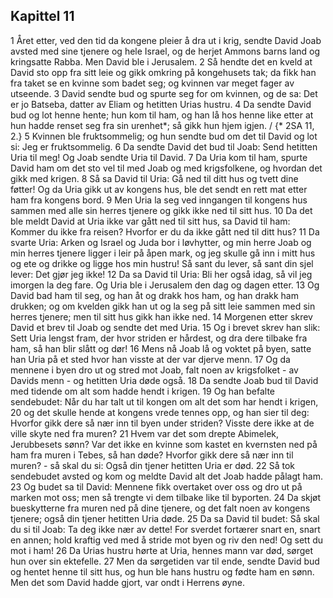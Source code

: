 ## Kapittel 11

1 Året etter, ved den tid da kongene pleier å dra ut i krig, sendte David Joab avsted med sine tjenere og hele Israel, og de herjet Ammons barns land og kringsatte Rabba. Men David ble i Jerusalem.
2 Så hendte det en kveld at David sto opp fra sitt leie og gikk omkring på kongehusets tak; da fikk han fra taket se en kvinne som badet seg; og kvinnen var meget fager av utseende.
3 David sendte bud og spurte seg for om kvinnen, og de sa: Det er jo Batseba, datter av Eliam og hetitten Urias hustru.
4 Da sendte David bud og lot henne hente; hun kom til ham, og han lå hos henne like etter at hun hadde renset seg fra sin urenhet*; så gikk hun hjem igjen. / {* 2SA 11, 2.}
5 Kvinnen ble fruktsommelig; og hun sendte bud om det til David og lot si: Jeg er fruktsommelig.
6 Da sendte David det bud til Joab: Send hetitten Uria til meg! Og Joab sendte Uria til David.
7 Da Uria kom til ham, spurte David ham om det sto vel til med Joab og med krigsfolkene, og hvordan det gikk med krigen.
8 Så sa David til Uria: Gå ned til ditt hus og tvett dine føtter! Og da Uria gikk ut av kongens hus, ble det sendt en rett mat etter ham fra kongens bord.
9 Men Uria la seg ved inngangen til kongens hus sammen med alle sin herres tjenere og gikk ikke ned til sitt hus.
10 Da det ble meldt David at Uria ikke var gått ned til sitt hus, sa David til ham: Kommer du ikke fra reisen? Hvorfor er du da ikke gått ned til ditt hus?
11 Da svarte Uria: Arken og Israel og Juda bor i løvhytter, og min herre Joab og min herres tjenere ligger i leir på åpen mark, og jeg skulle gå inn i mitt hus og ete og drikke og ligge hos min hustru! Så sant du lever, så sant din sjel lever: Det gjør jeg ikke!
12 Da sa David til Uria: Bli her også idag, så vil jeg imorgen la deg fare. Og Uria ble i Jerusalem den dag og dagen etter.
13 Og David bad ham til seg, og han åt og drakk hos ham, og han drakk ham drukken; og om kvelden gikk han ut og la seg på sitt leie sammen med sin herres tjenere; men til sitt hus gikk han ikke ned.
14 Morgenen etter skrev David et brev til Joab og sendte det med Uria.
15 Og i brevet skrev han slik: Sett Uria lengst fram, der hvor striden er hårdest, og dra dere tilbake fra ham, så han blir slått og dør!
16 Mens nå Joab lå og voktet på byen, satte han Uria på et sted hvor han visste at der var djerve menn.
17 Og da mennene i byen dro ut og stred mot Joab, falt noen av krigsfolket - av Davids menn - og hetitten Uria døde også.
18 Da sendte Joab bud til David med tidende om alt som hadde hendt i krigen.
19 Og han befalte sendebudet: Når du har talt ut til kongen om alt det som har hendt i krigen,
20 og det skulle hende at kongens vrede tennes opp, og han sier til deg: Hvorfor gikk dere så nær inn til byen under striden? Visste dere ikke at de ville skyte ned fra muren?
21 Hvem var det som drepte Abimelek, Jerubbesets sønn? Var det ikke en kvinne som kastet en kvernsten ned på ham fra muren i Tebes, så han døde? Hvorfor gikk dere så nær inn til muren? - så skal du si: Også din tjener hetitten Uria er død.
22 Så tok sendebudet avsted og kom og meldte David alt det Joab hadde pålagt ham.
23 Og budet sa til David: Mennene fikk overtaket over oss og dro ut på marken mot oss; men så trengte vi dem tilbake like til byporten.
24 Da skjøt bueskytterne fra muren ned på dine tjenere, og det falt noen av kongens tjenere; også din tjener hetitten Uria døde.
25 Da sa David til budet: Så skal du si til Joab: Ta deg ikke nær av dette! For sverdet fortærer snart en, snart en annen; hold kraftig ved med å stride mot byen og riv den ned! Og sett du mot i ham!
26 Da Urias hustru hørte at Uria, hennes mann var død, sørget hun over sin ektefelle.
27 Men da sørgetiden var til ende, sendte David bud og hentet henne til sitt hus, og hun ble hans hustru og fødte ham en sønn. Men det som David hadde gjort, var ondt i Herrens øyne.
